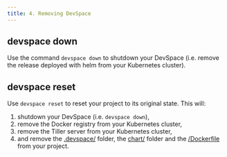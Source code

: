 ```yaml
---
title: 4. Removing DevSpace
---
```


## devspace down
Use the command `devspace down` to shutdown your DevSpace (i.e. remove the release deployed with helm from your Kubernetes cluster).

## devspace reset
Use `devspace reset` to reset your project to its original state. This will:
1. shutdown your DevSpace (i.e. `devspace down`),
2. remove the Docker registry from your Kubernetes cluster,
3. remove the Tiller server from your Kubernetes cluster,
4. and remove the [.devspace/](/docs/configuration/config.yaml.html) folder, the [chart/](/docs/configuration/chart.html) folder and the [/Dockerfile](/docs/configuration/dockerfile.html) from your project.
